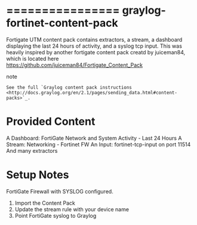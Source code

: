 ================
graylog-fortinet-content-pack
================

Fortigate UTM content pack contains extractors, a stream, a dashboard displaying the last 24 hours of activity, and a syslog tcp input. This was heavily inspired by another fortigate content pack creatd by juiceman84, which is located here https://github.com/juiceman84/Fortigate_Content_Pack

note

    See the full `Graylog content pack instructions
    <http://docs.graylog.org/en/2.1/pages/sending_data.html#content-packs>`_.

Provided Content
================

A Dashboard: FortiGate Network and System Activity - Last 24 Hours
A Stream: Networking - Fortinet FW
An Input: fortinet-tcp-input on port 11514
And many extractors 

Setup Notes
================

FortiGate Firewall with SYSLOG configured.

1.  Import the Content Pack
2.  Update the stream rule with your device name
3.  Point FortiGate syslog to Graylog
